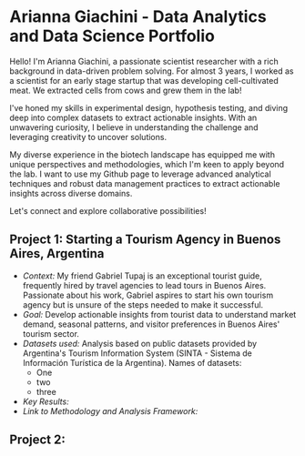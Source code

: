 # Arianna Giachini - Data Analytics and Data Science Portfolio

Hello! I'm Arianna Giachini, a passionate scientist researcher with a rich background in data-driven problem solving. For almost 3 years, I worked as a scientist for an early stage startup that was developing cell-cultivated meat. We extracted cells from cows and grew them in the lab! 

I've honed my skills in experimental design, hypothesis testing, and diving deep into complex datasets to extract actionable insights. With an unwavering curiosity, I believe in understanding the challenge and leveraging creativity to uncover solutions.

My diverse experience in the biotech landscape has equipped me with unique perspectives and methodologies, which I'm keen to apply beyond the lab. I want to use my Github page to leverage advanced analytical techniques and robust data management practices to extract actionable insights across diverse domains.

Let's connect and explore collaborative possibilities!



## Project 1: Starting a Tourism Agency in Buenos Aires, Argentina
* *Context:* My friend Gabriel Tupaj is an exceptional tourist guide, frequently hired by travel agencies to lead tours in Buenos Aires. Passionate about his work, Gabriel aspires to start his own tourism agency but is unsure of the steps needed to make it successful.
* *Goal:* Develop actionable insights from tourist data to understand market demand, seasonal patterns, and visitor preferences in Buenos Aires' tourism sector.
* *Datasets used:* Analysis based on public datasets provided by Argentina's Tourism Information System (SINTA - Sistema de Información Turística de la Argentina). Names of datasets:
  - One
  - two
  - three
* *Key Results:*
* *Link to Methodology and Analysis Framework:*


## Project 2: 



